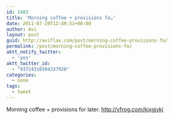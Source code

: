 ```yaml
---
id: 1483
title: 'Morning coffee + provisions fo…'
date: 2011-07-20T12:49:51+00:00
author: Avi
layout: post
guid: http://aviflax.com/post/morning-coffee-provisions-fo/
permalink: /post/morning-coffee-provisions-fo/
aktt_notify_twitter:
  - 'yes'
aktt_twitter_id:
  - "93724310304337920"
categories:
  - none
tags:
  - tweet
---
```

Morning coffee + provisions for later. <a href="http://yfrog.com/kixgjvkj" rel="nofollow">http://yfrog.com/kixgjvkj</a>